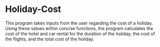 # Holiday-Cost
This program takes inputs from the user regarding the cost of a holiday. Using these values within concise functions, the program calculates the cost of the hotel and car rental for the duration of the holiday, the cost of the flights, and the total cost of the holiday.
